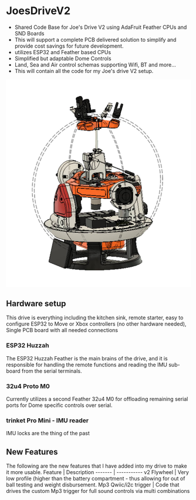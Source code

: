 # JoesDriveV2
* Shared Code Base for Joe's Drive V2 using AdaFruit Feather CPUs and SND Boards
* This will support a complete PCB delivered solution to simplify and provide cost savings for future development.
* utilizes ESP32 and Feather based CPUs
* Simplified but adaptable Dome Controls
* Land, Sea and Air control schemas supporting Wifi, BT and more...
* This will contain all the code for my Joe's drive V2 setup.

![JoesDrivev2](https://github.com/jlvandusen/JoesDriveV2/blob/main/Photos/146278801_4037437846289766_7971786754029637150_n.jpg)


## Hardware setup
This drive is everything including the kitchen sink, remote starter, easy to configure ESP32 to Move or Xbox controllers (no other hardware needed), Single PCB board with all needed connections


### ESP32 Huzzah
The ESP32 Huzzah Feather is the main brains of the drive, and it is responsible for handling the remote functions and reading the IMU sub-board from the serial terminals.

### 32u4 Proto M0
Currently utilizes a second Feather 32u4 M0 for offloading remaining serial ports for Dome specific controls over serial.


### trinket Pro Mini - IMU reader
IMU locks are the thing of the past

## New Features
The following are the new features that I have added into my drive to make it more usable.
Feature | Description
------- | -----------
v2 Flywheel | Very low profile (higher than the battery compartment - thus allowing for out of ball testing and weight disbursement.
Mp3 Qwiic/i2c trigger | Code that drives the custom Mp3 trigger for full sound controls via multi combinations
